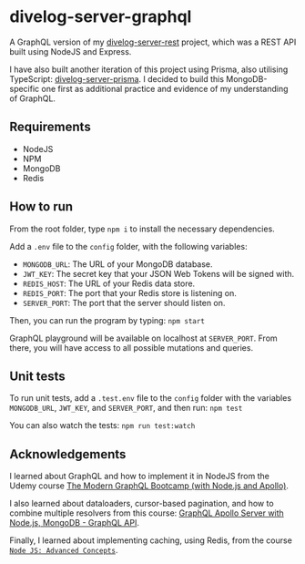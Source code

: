 # divelog-server-graphql

A GraphQL version of my [divelog-server-rest](https://github.com/btdrawer/divelog-server-rest) project, which was a REST API built using NodeJS and Express.

I have also built another iteration of this project using Prisma, also utilising TypeScript: [divelog-server-prisma](https://github.com/btdrawer/divelog-server-prisma). I decided to build this MongoDB-specific one first as additional practice and evidence of my understanding of GraphQL.

## Requirements

-   NodeJS
-   NPM
-   MongoDB
-   Redis

## How to run

From the root folder, type `npm i` to install the necessary dependencies.

Add a `.env` file to the `config` folder, with the following variables:

-   `MONGODB_URL`: The URL of your MongoDB database.
-   `JWT_KEY`: The secret key that your JSON Web Tokens will be signed with.
-   `REDIS_HOST`: The URL of your Redis data store.
-   `REDIS_PORT`: The port that your Redis store is listening on.
-   `SERVER_PORT`: The port that the server should listen on.

Then, you can run the program by typing:
`npm start`

GraphQL playground will be available on localhost at `SERVER_PORT`. From there, you will have access to all possible mutations and queries.

## Unit tests

To run unit tests, add a `.test.env` file to the `config` folder with the variables `MONGODB_URL`, `JWT_KEY`, and `SERVER_PORT`, and then run:
`npm test`

You can also watch the tests:
`npm run test:watch`

## Acknowledgements

I learned about GraphQL and how to implement it in NodeJS from the Udemy course [The Modern GraphQL Bootcamp (with Node.js and Apollo)](https://www.udemy.com/course/graphql-bootcamp/).

I also learned about dataloaders, cursor-based pagination, and how to combine multiple resolvers from this course: [GraphQL Apollo Server with Node.js, MongoDB - GraphQL API](https://www.udemy.com/course/graphql-apollo-server-api-nodejs-mongodb/).

Finally, I learned about implementing caching, using Redis, from the course [`Node JS: Advanced Concepts`](https://www.udemy.com/course/advanced-node-for-developers/).
